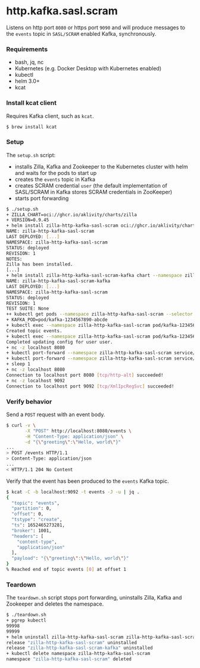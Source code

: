 # http.kafka.sasl.scram

Listens on http port `8080` or https port `9090` and will produce messages to the `events` topic in `SASL/SCRAM` enabled Kafka, synchronously.

### Requirements

- bash, jq, nc
- Kubernetes (e.g. Docker Desktop with Kubernetes enabled)
- kubectl
- helm 3.0+
- kcat

### Install kcat client

Requires Kafka client, such as `kcat`.

```bash
$ brew install kcat
```

### Setup

The `setup.sh` script:
- installs Zilla, Kafka and Zookeeper to the Kubernetes cluster with helm and waits for the pods to start up
- creates the `events` topic in Kafka
- creates SCRAM credential `user` (the default implementation of SASL/SCRAM in Kafka stores SCRAM credentials in ZooKeeper) 
- starts port forwarding

```bash
$ ./setup.sh
+ ZILLA_CHART=oci://ghcr.io/aklivity/charts/zilla
+ VERSION=0.9.45
+ helm install zilla-http-kafka-sasl-scram oci://ghcr.io/aklivity/charts/zilla --version 0.9.45 --namespace zilla-http-kafka-sasl-scram --create-namespace --wait [...]
NAME: zilla-http-kafka-sasl-scram
LAST DEPLOYED: [...]
NAMESPACE: zilla-http-kafka-sasl-scram
STATUS: deployed
REVISION: 1
NOTES:
Zilla has been installed.
[...]
+ helm install zilla-http-kafka-sasl-scram-kafka chart --namespace zilla-http-kafka-sasl-scram --create-namespace --wait
NAME: zilla-http-kafka-sasl-scram-kafka
LAST DEPLOYED: [...]
NAMESPACE: zilla-http-kafka-sasl-scram
STATUS: deployed
REVISION: 1
TEST SUITE: None
++ kubectl get pods --namespace zilla-http-kafka-sasl-scram --selector app.kubernetes.io/instance=kafka -o name
+ KAFKA_POD=pod/kafka-1234567890-abcde
+ kubectl exec --namespace zilla-http-kafka-sasl-scram pod/kafka-1234567890-abcde --container kafka -- /opt/bitnami/kafka/bin/kafka-topics.sh --bootstrap-server localhost:9092 --create --topic events --if-not-exists
Created topic events.
+ kubectl exec --namespace zilla-http-kafka-sasl-scram pod/kafka-1234567890-abcde --container kafka -- /opt/bitnami/kafka/bin/kafka-configs.sh --bootstrap-server localhost:9092 --alter --add-config 'SCRAM-SHA-256=[iterations=8192,password=bitnami],SCRAM-SHA-512=[password=bitnami]' --entity-type users --entity-name user
Completed updating config for user user.
+ nc -z localhost 8080
+ kubectl port-forward --namespace zilla-http-kafka-sasl-scram service/zilla-http-kafka-sasl-scram 8080 9090
+ kubectl port-forward --namespace zilla-http-kafka-sasl-scram service/kafka 9092 29092
+ sleep 1
+ nc -z localhost 8080
Connection to localhost port 8080 [tcp/http-alt] succeeded!
+ nc -z localhost 9092
Connection to localhost port 9092 [tcp/XmlIpcRegSvc] succeeded!
```

### Verify behavior

Send a `POST` request with an event body.
```bash
$ curl -v \
       -X "POST" http://localhost:8080/events \
       -H "Content-Type: application/json" \
       -d "{\"greeting\":\"Hello, world\"}"
...
> POST /events HTTP/1.1
> Content-Type: application/json
...
< HTTP/1.1 204 No Content
```
Verify that the event has been produced to the `events` Kafka topic.
```bash
$ kcat -C -b localhost:9092 -t events -J -u | jq .
{
  "topic": "events",
  "partition": 0,
  "offset": 0,
  "tstype": "create",
  "ts": 1652465273281,
  "broker": 1001,
  "headers": [
    "content-type",
    "application/json"
  ],
  "payload": "{\"greeting\":\"Hello, world\"}"
}
% Reached end of topic events [0] at offset 1
```

### Teardown

The `teardown.sh` script stops port forwarding, uninstalls Zilla, Kafka and Zookeeper and deletes the namespace.

```bash
$ ./teardown.sh
+ pgrep kubectl
99998
99999
+ helm uninstall zilla-http-kafka-sasl-scram zilla-http-kafka-sasl-scram-kafka --namespace zilla-http-kafka-sasl-scram
release "zilla-http-kafka-sasl-scram" uninstalled
release "zilla-http-kafka-sasl-scram-kafka" uninstalled
+ kubectl delete namespace zilla-http-kafka-sasl-scram
namespace "zilla-http-kafka-sasl-scram" deleted
```
